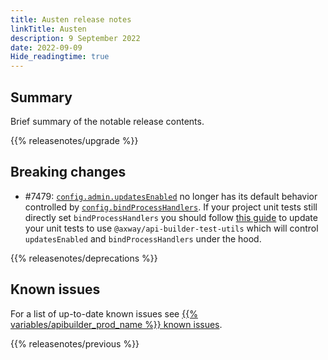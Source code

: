 ```yaml
---
title: Austen release notes
linkTitle: Austen
description: 9 September 2022
date: 2022-09-09
Hide_readingtime: true
---
```

## Summary
Brief summary of the notable release contents.

{{% releasenotes/upgrade %}}

## Breaking changes
* #7479: [`config.admin.updatesEnabled`](/docs/developer_guide/project/configuration/project_configuration/#admin) no longer has its default behavior controlled by [`config.bindProcessHandlers`](/docs/developer_guide/project/configuration/project_configuration/#bindprocesshandlers). If your project unit tests still directly set `bindProcessHandlers` you should follow [this guide](/docs/updates/2022_08_26_update_unit_tests_with_test_utils) to update your unit tests to use `@axway/api-builder-test-utils` which will control `updatesEnabled` and `bindProcessHandlers` under the hood.

<!-- ## Features -->

<!-- ## Fixes -->

{{% releasenotes/deprecations %}}

<!-- Regenerate modules/plugins with api-builder-tools generate-release-notes script -->

<!-- ## Updated plugins -->

## Known issues

For a list of up-to-date known issues see [{{% variables/apibuilder_prod_name %}} known issues](/docs/known_issues/).

{{% releasenotes/previous %}}
